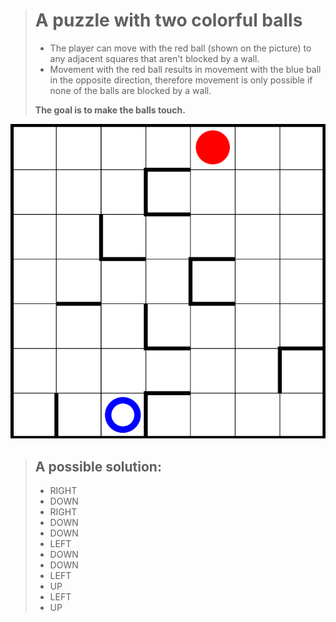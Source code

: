 > # **A puzzle with two colorful balls**
>
> -   The player can move with the red ball (shown on the picture) to any adjacent squares that aren't blocked by a wall.
> -   Movement with the red ball results in movement with the blue ball in the opposite direction, therefore movement is only possible if none of the balls are blocked by a wall.
>
> **The goal is to make the balls touch.**

![](assets/twoballspuzzle.png)

> ## **A possible solution:**
>
> -   RIGHT
> -   DOWN
> -   RIGHT
> -   DOWN
> -   DOWN
> -   LEFT
> -   DOWN
> -   DOWN
> -   LEFT
> -   UP
> -   LEFT
> -   UP
